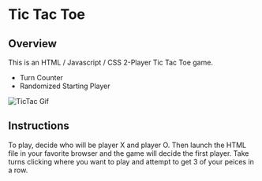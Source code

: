 # Tic Tac Toe

## Overview

This is an HTML / Javascript / CSS 2-Player Tic Tac Toe game.

  - Turn Counter
  - Randomized Starting Player

![TicTac Gif](https://user-images.githubusercontent.com/7240924/120247201-ab25aa80-c240-11eb-9da0-ab2f388eb6d0.gif)


## Instructions

To play, decide who will be player X and player O. Then launch the HTML file in your favorite browser and the game will decide the first player. Take turns clicking where you want to play and attempt to get 3 of your peices in a row.
